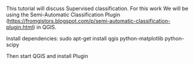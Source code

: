 This tutorial will discuss Supervised classification.
For this work We will be using the Semi-Automatic Classification Plugin (https://fromgistors.blogspot.com/p/semi-automatic-classification-plugin.html) in QGIS.

Install dependencies:
sudo apt-get install qgis python-matplotlib python-scipy

Then start QGIS and install Plugin
